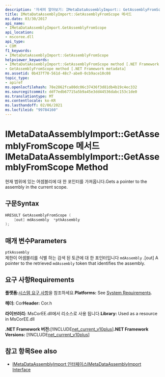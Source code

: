 ```yaml
---
description: '자세히 알아보기: IMetaDataAssemblyImport:: GetAssemblyFromScope 메서드'
title: IMetaDataAssemblyImport::GetAssemblyFromScope 메서드
ms.date: 03/30/2017
api_name:
- IMetaDataAssemblyImport.GetAssemblyFromScope
api_location:
- mscoree.dll
api_type:
- COM
f1_keywords:
- IMetaDataAssemblyImport::GetAssemblyFromScope
helpviewer_keywords:
- IMetaDataAssemblyImport::GetAssemblyFromScope method [.NET Framework metadata]
- GetAssemblyFromScope method [.NET Framework metadata]
ms.assetid: 0b437f70-561d-48c7-abe0-0cb9ace10c08
topic_type:
- apiref
ms.openlocfilehash: 78e2862fca80dc06c37436f3d81db4b19c4ec332
ms.sourcegitcommit: ddf7edb67715a5b9a45e3dd44536dabc153c1de0
ms.translationtype: MT
ms.contentlocale: ko-KR
ms.lasthandoff: 02/06/2021
ms.locfileid: "99784160"
---
```

# <a name="imetadataassemblyimportgetassemblyfromscope-method"></a><span data-ttu-id="427d9-103">IMetaDataAssemblyImport::GetAssemblyFromScope 메서드</span><span class="sxs-lookup"><span data-stu-id="427d9-103">IMetaDataAssemblyImport::GetAssemblyFromScope Method</span></span>

<span data-ttu-id="427d9-104">현재 범위에 있는 어셈블리에 대 한 포인터를 가져옵니다.</span><span class="sxs-lookup"><span data-stu-id="427d9-104">Gets a pointer to the assembly in the current scope.</span></span>  
  
## <a name="syntax"></a><span data-ttu-id="427d9-105">구문</span><span class="sxs-lookup"><span data-stu-id="427d9-105">Syntax</span></span>  
  
```cpp  
HRESULT GetAssemblyFromScope (  
    [out] mdAssembly  *ptkAssembly  
);  
```  
  
## <a name="parameters"></a><span data-ttu-id="427d9-106">매개 변수</span><span class="sxs-lookup"><span data-stu-id="427d9-106">Parameters</span></span>  

 `ptkAssembly`  
 <span data-ttu-id="427d9-107">제한이 어셈블리를 식별 하는 검색 된 토큰에 대 한 포인터입니다 `mdAssembly` .</span><span class="sxs-lookup"><span data-stu-id="427d9-107">[out] A pointer to the retrieved `mdAssembly` token that identifies the assembly.</span></span>  
  
## <a name="requirements"></a><span data-ttu-id="427d9-108">요구 사항</span><span class="sxs-lookup"><span data-stu-id="427d9-108">Requirements</span></span>  

 <span data-ttu-id="427d9-109">**플랫폼:**[시스템 요구 사항](../../get-started/system-requirements.md)을 참조하세요.</span><span class="sxs-lookup"><span data-stu-id="427d9-109">**Platforms:** See [System Requirements](../../get-started/system-requirements.md).</span></span>  
  
 <span data-ttu-id="427d9-110">**헤더:** Cor</span><span class="sxs-lookup"><span data-stu-id="427d9-110">**Header:** Cor.h</span></span>  
  
 <span data-ttu-id="427d9-111">**라이브러리:** MsCorEE.dll에서 리소스로 사용 됩니다.</span><span class="sxs-lookup"><span data-stu-id="427d9-111">**Library:** Used as a resource in MsCorEE.dll</span></span>  
  
 <span data-ttu-id="427d9-112">**.NET Framework 버전:**[!INCLUDE[net_current_v10plus](../../../../includes/net-current-v10plus-md.md)]</span><span class="sxs-lookup"><span data-stu-id="427d9-112">**.NET Framework Versions:** [!INCLUDE[net_current_v10plus](../../../../includes/net-current-v10plus-md.md)]</span></span>  
  
## <a name="see-also"></a><span data-ttu-id="427d9-113">참고 항목</span><span class="sxs-lookup"><span data-stu-id="427d9-113">See also</span></span>

- [<span data-ttu-id="427d9-114">IMetaDataAssemblyImport 인터페이스</span><span class="sxs-lookup"><span data-stu-id="427d9-114">IMetaDataAssemblyImport Interface</span></span>](imetadataassemblyimport-interface.md)
